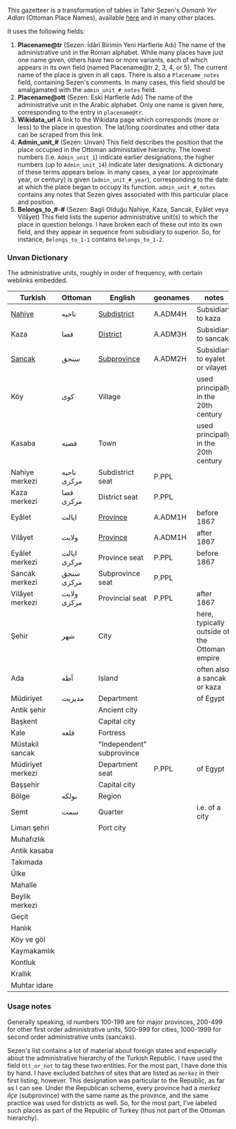 This gazetteer is a transformation of tables in Tahir Sezen's *Osmanlı Yer Adları* (Ottoman Place Names), available [here](http://www.os-ar.com/osmanli_yer_isimleri.pdf) and in many other places.

It uses the following fields:

1. **Placename@tr** (Sezen: İdârî Birimin Yeni Harflerle Adı) The name of the administrative unit in the Roman alphabet. While many places have just one name given, others have two or more variants, each of which appears in its own field (named Placename@tr 2, 3, 4, or 5). The current name of the place is given in all caps. There is also a `Placename_notes` field, containing Sezen's comments. In many cases, this field should be amalgamated with the `admin_unit_#_notes` field.
2. **Placename@ott** (Sezen: Eski Harflerle Adı) The name of the administrative unit in the Arabic alphabet. Only one name is given here, corresponding to the entry in `placename@tr`.
3. **Wikidata_url** A link to the Wikidata page which corresponds (more or less) to the place in question. The lat/long coordinates and other data can be scraped from this link.
4. **Admin_unit_#** (Sezen: Unvan) This field describes the position that the place occupied in the Ottoman administative hierarchy. The lowest numbers (i.e. `Admin_unit_1`) indicate earlier designations, the higher numbers (up to `Admin_unit_14`) indicate later designations. A dictionary of these terms appears below. In many cases, a year (or approximate year, or century) is given (`admin_unit_#_year`), corresponding to the date at which the place began to occupy its function. `admin_unit_#_notes` contains any notes that Sezen gives associated with this particular place and position. 
5. **Belongs_to_#-#** (Sezen: Bagli Olduğu Nahiye, Kaza, Sancak, Eyâlet veya Vilâyet) This field lists the superior administrative unit(s) to which the place in question belongs. I have broken each of these out into its own field, and they appear in sequence from subsidiary to superior. So, for instance, `Belongs_to_1-1` contains `Belongs_to_1-2`.

### Unvan Dictionary
The administrative units, roughly in order of frequency, with certain weblinks embedded.

Turkish|Ottoman|English|geonames|notes
---|---|---|---|---
[Nahiye](https://tr.wikipedia.org/wiki/Bucak_%28idari_birim%29)|ناحيه|[Subdistrict](https://en.wikipedia.org/wiki/Nahiye_%28Ottoman%29)|A.ADM4H|Subsidiary to kaza
Kaza|قضا|[District](https://en.wikipedia.org/wiki/Kaza)|A.ADM3H|Subsidiary to sancak
[Sancak](https://tr.wikipedia.org/wiki/Sancak_%28y%C3%B6netim_b%C3%B6l%C3%BCm%C3%BC%29)|سنجق|[Subprovince](https://en.wikipedia.org/wiki/Sanjak)|A.ADM2H|Subsidiary to eyalet or vilayet
Köy|كوى|Village||used principally in the 20th century
Kasaba|قصبه|Town||used principally in the 20th century
Nahiye merkezi|ناحيه مركزى|Subdistrict seat|P.PPL|
Kaza merkezi|قضا مركزى|District seat|P.PPL|
Eyâlet|ايالت|[Province](https://en.wikipedia.org/wiki/Eyalet)|A.ADM1H|before 1867
Vilâyet|ولايت|[Province](https://en.wikipedia.org/wiki/Vilayet)|A.ADM1H|after 1867
Eyâlet merkezi|ايالت مركزى|Province seat|P.PPL|before 1867
Sancak merkezi|سنجق مركزى|Subprovince seat|P.PPL|
Vilâyet merkezi|ولايت مركزى|Provincial seat|P.PPL|after 1867
Şehir|شهر|City||here, typically outside of the Ottoman empire
Ada|آطه|Island||often also a sancak or kaza
Müdiriyet|مديريت|Department||of Egypt
Antik şehir||Ancient city||
Başkent||Capital city||
Kale|قلعه|Fortress||
Müstakil sancak||"Independent" subprovince||
Müdiriyet merkezi||Department seat|P.PPL|of Egypt
Başşehir||Capital city||
Bölge|بولكه|Region||
Semt|سمت|Quarter||i.e. of a city
Liman şehri||Port city||
Muhafızlık||||
Antik kasaba||||
Takımada||||
Ülke||||
Mahalle||||
Beylik merkezi||||
Geçit||||
Hanlık||||
Köy ve göl||||
Kaymakamlık||||
Kontluk||||
Krallık||||
Muhtar idare||||

### Usage notes

Generally speaking, id numbers 100-199 are for major provinces, 200-499 for other first order administrative units, 500-999 for cities, 1000-1999 for second order administrative units (sancaks).

Sezen's list contains a lot of material about foreign states and especially about the administrative hierarchy of the Turkish Republic. I have used the field `Ott_or_not` to tag these two entities. For the most part, I have done this by hand. I have excluded batches of sites that are listed as `merkez` in their first listing, however. This designation was particular to the Republic, as far as I can see. Under the Republican scheme, every province had a _merkez ilçe_ (subprovince) with the same name as the province, and the same practice was used for districts as well. So, for the most part, I've labeled such places as part of the Republic of Turkey (thus not part of the Ottoman hierarchy).

